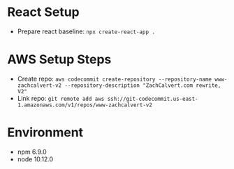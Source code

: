 
# <a name="reactsetup">React Setup</a>

- Prepare react baseline: ```npx create-react-app .```

# <a name="awssteps">AWS Setup Steps</a>

- Create repo: ```aws codecommit create-repository --repository-name www-zachcalvert-v2 --repository-description "ZachCalvert.com rewrite, V2"```
- Link repo: ```git remote add aws ssh://git-codecommit.us-east-1.amazonaws.com/v1/repos/www-zachcalvert-v2```

# <a name="environment">Environment</a>
- npm 6.9.0
- node 10.12.0
